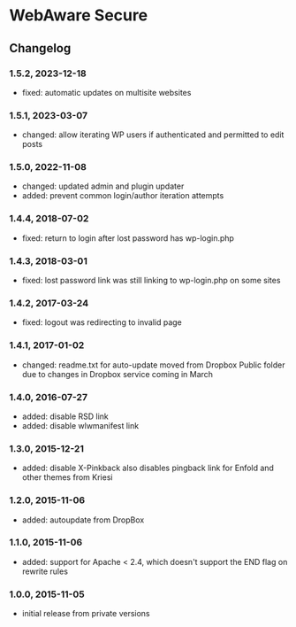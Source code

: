 # WebAware Secure

## Changelog

### 1.5.2, 2023-12-18

* fixed: automatic updates on multisite websites

### 1.5.1, 2023-03-07

* changed: allow iterating WP users if authenticated and permitted to edit posts

### 1.5.0, 2022-11-08

* changed: updated admin and plugin updater
* added: prevent common login/author iteration attempts

### 1.4.4, 2018-07-02

* fixed: return to login after lost password has wp-login.php

### 1.4.3, 2018-03-01

* fixed: lost password link was still linking to wp-login.php on some sites

### 1.4.2, 2017-03-24

* fixed: logout was redirecting to invalid page

### 1.4.1, 2017-01-02

* changed: readme.txt for auto-update moved from Dropbox Public folder due to changes in Dropbox service coming in March

### 1.4.0, 2016-07-27

* added: disable RSD link
* added: disable wlwmanifest link

### 1.3.0, 2015-12-21

* added: disable X-Pinkback also disables pingback link for Enfold and other themes from Kriesi

### 1.2.0, 2015-11-06

* added: autoupdate from DropBox

### 1.1.0, 2015-11-06

* added: support for Apache < 2.4, which doesn't support the END flag on rewrite rules

### 1.0.0, 2015-11-05

* initial release from private versions
